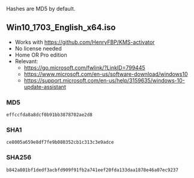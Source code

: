 Hashes are MD5 by default.

## Win10_1703_English_x64.iso

-   Works with https://github.com/HenryFBP/KMS-activator
-   No license needed
-   Home OR Pro edition
-   Relevant:
    -   <https://go.microsoft.com/fwlink/?LinkID=799445>
    -   <https://www.microsoft.com/en-us/software-download/windows10>
    -   <https://support.microsoft.com/en-us/help/3159635/windows-10-update-assistant>

### MD5

    effccfda8a8dcf0b91bb3878702ae2d8

### SHA1

    ce8005a659e8df7fe9b080352cb1c313c3e9adce

### SHA256

    b842a801bf1dedf3acbfd909f91fb2a741eef20fda133daa1878e46a07ec9237
